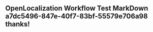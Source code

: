 <properties
ms.topic="hero-topic"
ms.test1="hero-topic"
ms.test2="test"/>


## OpenLocalization Workflow Test MarkDown a7dc5496-847e-40f7-83bf-55579e706a98 thanks!



<!--HONumber=Jul16_HO5-->


